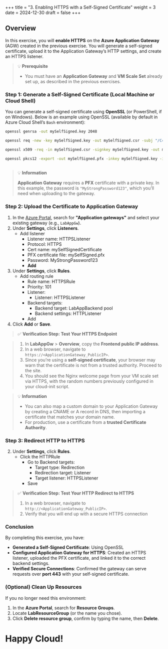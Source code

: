 +++
title = "3. Enabling HTTPS with a Self-Signed Certificate"
weight = 3
date = 2024-12-30
draft = false
+++

## Overview
In this exercise, you will **enable HTTPS** on the **Azure Application Gateway** (AGW) created in the previous exercise. You will generate a self-signed certificate, upload it to the Application Gateway’s HTTP settings, and create an HTTPS listener.  

> 💡 **Prerequisite**
> 
> - You must have an **Application Gateway** and **VM Scale Set** already set up, as described in the previous exercises.  

### Step 1: Generate a Self-Signed Certificate (Local Machine or Cloud Shell)

You can generate a self-signed certificate using **OpenSSL** (or PowerShell, if on Windows). Below is an example using OpenSSL (available by default in Azure Cloud Shell’s `Bash` environment):

```bash
openssl genrsa -out mySelfSigned.key 2048

openssl req -new -key mySelfSigned.key -out mySelfSigned.csr -subj "/C=SE/ST=-/L=Molndal/O=CampusMolndal/CN=labappgw"

openssl x509 -req -in mySelfSigned.csr -signkey mySelfSigned.key -out mySelfSigned.crt -days 365

openssl pkcs12 -export -out mySelfSigned.pfx -inkey mySelfSigned.key -in mySelfSigned.crt -passout pass:"MyStrongPassword123"
  
```

> 💡 **Information**
> 
> **Application Gateway** requires a **PFX** certificate with a private key. In this example, the password is `"MyStrongPassword123"`, which you’ll need when uploading to the gateway.

### Step 2: Upload the Certificate to Application Gateway
1. In the [Azure Portal](https://portal.azure.com/), search for **"Application gateways"** and select your existing gateway (e.g., `LabAppGw`).
2. Under **Settings**, click **Listeners**.
	- Add listener
		- Listener name: HTTPSListener
		- Protocol: HTTPS
		- Cert name: mySelfSignedCertificate
		- PFX certificate file: mySelfSigned.pfx
		- Password: MyStrongPassword123
		- **Add**
2. Under **Settings**, click **Rules**.
	- Add routing rule
		- Rule name: HTTPSRule
		- Priority: 101
		- Listener:
			- Listener: HTTPSListener
		- Backend targets:
			- Backend target: LabAppBackend pool
			- Backend settings: HTTPListener
		- Add
3. Click **Add** or **Save**.

> ✅ **Verification Step: Test Your HTTPS Endpoint**  

> 1. In **LabAppGw** > **Overview**, copy the **Frontend public IP address**.
> 2. In a web browser, navigate to `https://<ApplicationGateway_PublicIP>`.
> 3. Since you’re using a **self-signed certificate**, your browser may warn that the certificate is not from a trusted authority. Proceed to the site.
> 4. You should see the Nginx welcome page from your VM scale set via HTTPS, with the random numbers previously configured in your cloud-init script.

> 💡 **Information**
> 
> 	- You can also map a custom domain to your Application Gateway by creating a CNAME or A record in DNS, then importing a certificate that matches your domain name.  
> 	- For production, use a certificate from a **trusted Certificate Authority**.

### Step 3: Redirect HTTP to HTTPS
2. Under **Settings**, click **Rules**.
	- Click the HTTPRule
		- Go to Backend targets:
			- Target type: Redirection
			- Redirection target: Listener
			- Target listener: HTTPSListener
		- Save

> ✅ **Verification Step: Test Your HTTP Redirect to HTTPS**  
> 
> 1. In a web browser, navigate to `http://<ApplicationGateway_PublicIP>`.
> 2. Verify that you will end up with a secure HTTPS connection


### Conclusion
By completing this exercise, you have:

- **Generated a Self-Signed Certificate**: Using OpenSSL  
- **Configured Application Gateway for HTTPS**: Created an HTTPS listener, uploaded the PFX certificate, and linked it to the correct backend settings.  
- **Verified Secure Connections**: Confirmed the gateway can serve requests over **port 443** with your self-signed certificate.

### (Optional) Clean Up Resources
If you no longer need this environment:

1. In the **Azure Portal**, search for **Resource Groups**.
2. Locate **LabResourceGroup** (or the name you chose).
3. Click **Delete resource group**, confirm by typing the name, then **Delete**.

# Happy Cloud!